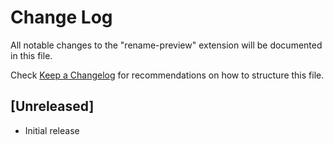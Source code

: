 # Change Log

All notable changes to the "rename-preview" extension will be documented in this file.

Check [Keep a Changelog](http://keepachangelog.com/) for recommendations on how to structure this file.

## [Unreleased]

- Initial release